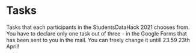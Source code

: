 # Tasks

Tasks that each participants in the StudentsDataHack 2021 chooses from.
You have to declare only one task out of three - in the Google Forms that has been sent to you in the mail.
You can freely change it untill 23.59 23th April!
